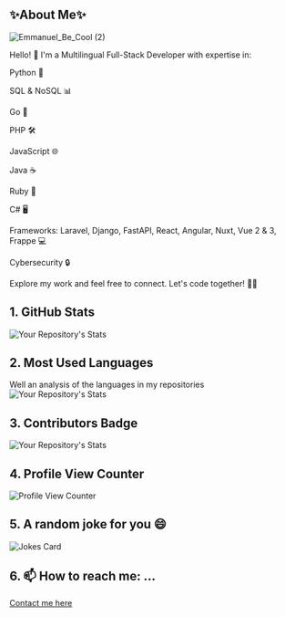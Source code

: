 ## ✨About Me✨

![Emmanuel_Be_Cool (2)](https://user-images.githubusercontent.com/41972019/194909329-0ba11fa6-698b-4246-934d-49b694dc4297.gif)


Hello! 👋 I'm a Multilingual Full-Stack Developer with expertise in:

Python 🐍

SQL & NoSQL 📊

Go 🚀

PHP 🛠️

JavaScript 🌐

Java ☕

Ruby 💎

C# 🖥️


Frameworks: Laravel, Django, FastAPI, React, Angular, Nuxt, Vue 2 & 3, Frappe 💻

Cybersecurity 🔒

Explore my work and feel free to connect. Let's code together! 🚀🌟






## 1. GitHub Stats
![Your Repository's Stats](https://github-readme-stats.vercel.app/api?username=Emmanuel1017&show_icons=true)
## 2. Most Used Languages
Well an analysis of the languages in my repositories
<br/>
![Your Repository's Stats](https://github-readme-stats.vercel.app/api/top-langs/?username=Emmanuel1017&theme=blue-green)
## 3. Contributors Badge
![Your Repository's Stats](https://contrib.rocks/image?repo=Emmanuel1017/Emmanuel1017)
## 4. Profile View Counter
![Profile View Counter](https://komarev.com/ghpvc/?username=Emmanuel1017)
## 5. A random joke for you 😄
![Jokes Card](https://readme-jokes.vercel.app/api)
## 6.  📫 How to reach me: ...
<a href="https://emmanuel.cariboudevs.com/"> Contact me here </a>




<!--
**Emmanuel1017/Emmanuel1017** is a ✨ _special_ ✨ repository because its `README.md` (this file) appears on your GitHub profile.

Here are some ideas to get you started:

- 🔭 I’m currently working on ...
- 🌱 I’m currently learning ...
- 👯 I’m looking to collaborate on ...
- 🤔 I’m looking for help with ...
- 💬 Ask me about ...
- 📫 How to reach me: ...
- 😄 Pronouns: ...
- ⚡ Fun fact: ...
-->
